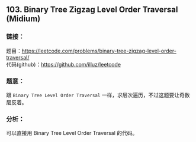 ## 103. Binary Tree Zigzag Level Order Traversal (Midium)

### **链接**：
题目：https://leetcode.com/problems/binary-tree-zigzag-level-order-traversal/  
代码(github)：https://github.com/illuz/leetcode

### **题意**：
跟 `Binary Tree Level Order Traversal` 一样，求层次遍历，不过这题要让奇数层反着。

### **分析**：
可以直接用 Binary Tree Level Order Traversal 的代码。
